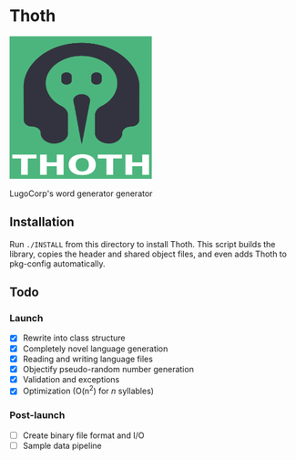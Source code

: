 # Thoth
<img src="thoth.svg" width="250" height="250"/>

LugoCorp's word generator generator

## Installation
Run `./INSTALL` from this directory to install Thoth. This script builds the library, copies the header and shared object files, and even adds Thoth to pkg-config automatically.

## Todo
### Launch
- [x] Rewrite into class structure
- [x] Completely novel language generation
- [x] Reading and writing language files
- [x] Objectify pseudo-random number generation
- [x] Validation and exceptions
- [x] Optimization (O(n<sup>2</sup>) for *n* syllables)

### Post-launch
- [ ] Create binary file format and I/O
- [ ] Sample data pipeline
